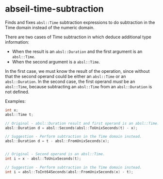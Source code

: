 # abseil-time-subtraction

Finds and fixes `absl::Time` subtraction expressions to do subtraction
in the Time domain instead of the numeric domain.

There are two cases of Time subtraction in which deduce additional type
information:

- When the result is an `absl::Duration` and the first argument is an
  `absl::Time`.
- When the second argument is a `absl::Time`.

In the first case, we must know the result of the operation, since
without that the second operand could be either an `absl::Time` or an
`absl::Duration`. In the second case, the first operand _must_ be an
`absl::Time`, because subtracting an `absl::Time` from an
`absl::Duration` is not defined.

Examples:

```c++
int x;
absl::Time t;

// Original - absl::Duration result and first operand is an absl::Time.
absl::Duration d = absl::Seconds(absl::ToUnixSeconds(t) - x);

// Suggestion - Perform subtraction in the Time domain instead.
absl::Duration d = t - absl::FromUnixSeconds(x);


// Original - Second operand is an absl::Time.
int i = x - absl::ToUnixSeconds(t);

// Suggestion - Perform subtraction in the Time domain instead.
int i = absl::ToInt64Seconds(absl::FromUnixSeconds(x) - t);
```
